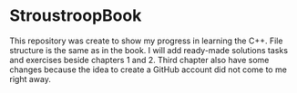 # StroustroopBook
This repository was create to show my progress in learning the С++.
File structure is the same as in the book.
I will add ready-made solutions tasks and exercises beside chapters 1 and 2.
Third chapter also have some changes because the idea to create a GitHub account did not come to me right away.
